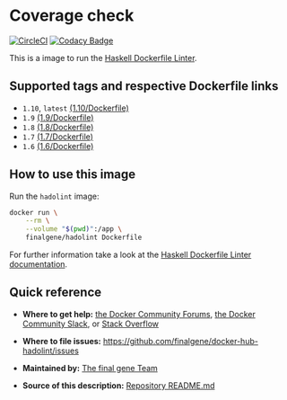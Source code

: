 # Coverage check
[![CircleCI](https://circleci.com/gh/final-gene/docker-hub-hadolint/tree/master.svg?style=svg)](https://circleci.com/gh/final-gene/docker-hub-hadolint/tree/master) [![Codacy Badge](https://api.codacy.com/project/badge/Grade/4cf4be3e6d6540c0a1c0d72a239ae01b)](https://www.codacy.com/app/final-gene/docker-hub-hadolint?utm_source=github.com&amp;utm_medium=referral&amp;utm_content=final-gene/docker-hub-hadolint&amp;utm_campaign=Badge_Grade)

This is a image to run the [Haskell Dockerfile Linter](https://github.com/hadolint/hadolint).

## Supported tags and respective Dockerfile links
* `1.10`, `latest` [(1.10/Dockerfile)](https://github.com/finalgene/docker-hub-hadolint/blob/master/1.10/Dockerfile)
* `1.9` [(1.9/Dockerfile)](https://github.com/finalgene/docker-hub-hadolint/blob/master/1.9/Dockerfile)
* `1.8` [(1.8/Dockerfile)](https://github.com/finalgene/docker-hub-hadolint/blob/master/1.8/Dockerfile)
* `1.7` [(1.7/Dockerfile)](https://github.com/finalgene/docker-hub-hadolint/blob/master/1.7/Dockerfile)
* `1.6` [(1.6/Dockerfile)](https://github.com/finalgene/docker-hub-hadolint/blob/master/1.6/Dockerfile)

## How to use this image
Run the `hadolint` image:

```bash
docker run \
    --rm \
    --volume "$(pwd)":/app \
    finalgene/hadolint Dockerfile
```

For further information take a look at the [Haskell Dockerfile Linter documentation](https://github.com/hadolint/hadolint/blob/master/README.md).

## Quick reference
* **Where to get help:**
[the Docker Community Forums](https://forums.docker.com), [the Docker Community Slack](https://blog.docker.com/2016/11/introducing-docker-community-directory-docker-community-slack), or [Stack Overflow](https://stackoverflow.com/search?tab=newest&q=docker)

* **Where to file issues:**
https://github.com/finalgene/docker-hub-hadolint/issues

* **Maintained by:**
[The final gene Team](https://github.com/finalgene)

* **Source of this description:**
[Repository README.md](https://github.com/finalgene/docker-hub-hadolint/blob/master/README.md)
